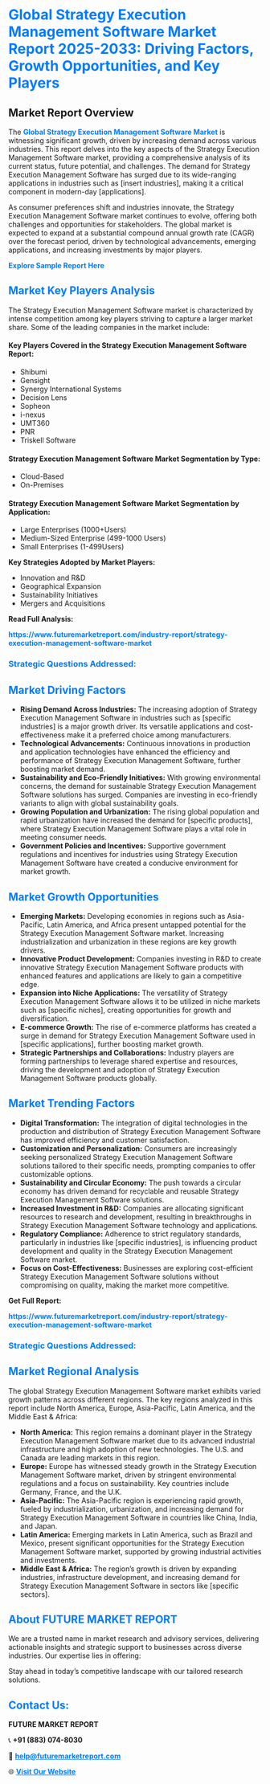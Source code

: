<h1 style="color: #007BFF;">Global Strategy Execution Management Software Market Report 2025-2033: Driving Factors, Growth Opportunities, and Key Players</h1>

<section id="overview">
<h2>Market Report Overview</h2>
<p>The <a href="https://www.futuremarketreport.com/industry-report/strategy-execution-management-software-market" style="color: #007BFF; text-decoration: none;"><strong>Global Strategy Execution Management Software Market</strong></a> is witnessing significant growth, driven by increasing demand across various industries. This report delves into the key aspects of the Strategy Execution Management Software market, providing a comprehensive analysis of its current status, future potential, and challenges. The demand for Strategy Execution Management Software has surged due to its wide-ranging applications in industries such as [insert industries], making it a critical component in modern-day [applications].</p>
<p>As consumer preferences shift and industries innovate, the Strategy Execution Management Software market continues to evolve, offering both challenges and opportunities for stakeholders. The global market is expected to expand at a substantial compound annual growth rate (CAGR) over the forecast period, driven by technological advancements, emerging applications, and increasing investments by major players.</p>
</section>

<section id="overview">
<p><a href="https://www.futuremarketreport.com/request-sample/reportId=51915" style="color: #007BFF; text-decoration: none;"><strong>Explore Sample Report Here</strong></a></p>
</section>

<section id="key-players">
<h2 style="color: #007BFF;">Market Key Players Analysis</h2>
<p>The Strategy Execution Management Software market is characterized by intense competition among key players striving to capture a larger market share. Some of the leading companies in the market include:</p>
<h4>Key Players Covered in the Strategy Execution Management Software Report:</h4>
<ul><li>Shibumi</li><li>Gensight</li><li>Synergy International Systems</li><li>Decision Lens</li><li>Sopheon</li><li>i-nexus</li><li>UMT360</li><li>PNR</li><li>Triskell Software</li></ul>
<h4>Strategy Execution Management Software Market Segmentation by Type:</h4>
<ul><li>Cloud-Based</li><li>On-Premises</li></ul>

<h4>Strategy Execution Management Software Market Segmentation by Application:</h4>
<ul><li>Large Enterprises (1000+Users)</li><li>Medium-Sized Enterprise (499-1000 Users)</li><li>Small Enterprises (1-499Users)</li></ul>
<p><strong>Key Strategies Adopted by Market Players:</strong></p>
<ul>
<li>Innovation and R&D</li>
<li>Geographical Expansion</li>
<li>Sustainability Initiatives</li>
<li>Mergers and Acquisitions</li>
</ul>
</section>

<section>
<p><strong>Read Full Analysis: </strong></p><a href="https://www.futuremarketreport.com/industry-report/strategy-execution-management-software-market" style="color: #007BFF; text-decoration: none;"><strong>https://www.futuremarketreport.com/industry-report/strategy-execution-management-software-market</strong></a>
<h3 style="color: #007BFF;">Strategic Questions Addressed:</h3>
</section>

<section id="driving-factors">
<h2 style="color: #007BFF;">Market Driving Factors</h2>
<ul>
<li><strong>Rising Demand Across Industries:</strong> The increasing adoption of Strategy Execution Management Software in industries such as [specific industries] is a major growth driver. Its versatile applications and cost-effectiveness make it a preferred choice among manufacturers.</li>
<li><strong>Technological Advancements:</strong> Continuous innovations in production and application technologies have enhanced the efficiency and performance of Strategy Execution Management Software, further boosting market demand.</li>
<li><strong>Sustainability and Eco-Friendly Initiatives:</strong> With growing environmental concerns, the demand for sustainable Strategy Execution Management Software solutions has surged. Companies are investing in eco-friendly variants to align with global sustainability goals.</li>
<li><strong>Growing Population and Urbanization:</strong> The rising global population and rapid urbanization have increased the demand for [specific products], where Strategy Execution Management Software plays a vital role in meeting consumer needs.</li>
<li><strong>Government Policies and Incentives:</strong> Supportive government regulations and incentives for industries using Strategy Execution Management Software have created a conducive environment for market growth.</li>
</ul>
</section>

<section id="growth-opportunities">
<h2 style="color: #007BFF;">Market Growth Opportunities</h2>
<ul>
<li><strong>Emerging Markets:</strong> Developing economies in regions such as Asia-Pacific, Latin America, and Africa present untapped potential for the Strategy Execution Management Software market. Increasing industrialization and urbanization in these regions are key growth drivers.</li>
<li><strong>Innovative Product Development:</strong> Companies investing in R&D to create innovative Strategy Execution Management Software products with enhanced features and applications are likely to gain a competitive edge.</li>
<li><strong>Expansion into Niche Applications:</strong> The versatility of Strategy Execution Management Software allows it to be utilized in niche markets such as [specific niches], creating opportunities for growth and diversification.</li>
<li><strong>E-commerce Growth:</strong> The rise of e-commerce platforms has created a surge in demand for Strategy Execution Management Software used in [specific applications], further boosting market growth.</li>
<li><strong>Strategic Partnerships and Collaborations:</strong> Industry players are forming partnerships to leverage shared expertise and resources, driving the development and adoption of Strategy Execution Management Software products globally.</li>
</ul>
</section>

<section id="trending-factors">
<h2 style="color: #007BFF;">Market Trending Factors</h2>
<ul>
<li><strong>Digital Transformation:</strong> The integration of digital technologies in the production and distribution of Strategy Execution Management Software has improved efficiency and customer satisfaction.</li>
<li><strong>Customization and Personalization:</strong> Consumers are increasingly seeking personalized Strategy Execution Management Software solutions tailored to their specific needs, prompting companies to offer customizable options.</li>
<li><strong>Sustainability and Circular Economy:</strong> The push towards a circular economy has driven demand for recyclable and reusable Strategy Execution Management Software solutions.</li>
<li><strong>Increased Investment in R&D:</strong> Companies are allocating significant resources to research and development, resulting in breakthroughs in Strategy Execution Management Software technology and applications.</li>
<li><strong>Regulatory Compliance:</strong> Adherence to strict regulatory standards, particularly in industries like [specific industries], is influencing product development and quality in the Strategy Execution Management Software market.</li>
<li><strong>Focus on Cost-Effectiveness:</strong> Businesses are exploring cost-efficient Strategy Execution Management Software solutions without compromising on quality, making the market more competitive.</li>
</ul>
</section>

<section>
<p><strong>Get Full Report: </strong></p><a href="https://www.futuremarketreport.com/industry-report/strategy-execution-management-software-market" style="color: #007BFF; text-decoration: none;"><strong>https://www.futuremarketreport.com/industry-report/strategy-execution-management-software-market</strong></a>
<h3 style="color: #007BFF;">Strategic Questions Addressed:</h3>
</section>


<section id="regional-analysis">
<h2 style="color: #007BFF;">Market Regional Analysis</h2>
<p>The global Strategy Execution Management Software market exhibits varied growth patterns across different regions. The key regions analyzed in this report include North America, Europe, Asia-Pacific, Latin America, and the Middle East & Africa:</p>
<ul>
<li><strong>North America:</strong> This region remains a dominant player in the Strategy Execution Management Software market due to its advanced industrial infrastructure and high adoption of new technologies. The U.S. and Canada are leading markets in this region.</li>
<li><strong>Europe:</strong> Europe has witnessed steady growth in the Strategy Execution Management Software market, driven by stringent environmental regulations and a focus on sustainability. Key countries include Germany, France, and the U.K.</li>
<li><strong>Asia-Pacific:</strong> The Asia-Pacific region is experiencing rapid growth, fueled by industrialization, urbanization, and increasing demand for Strategy Execution Management Software in countries like China, India, and Japan.</li>
<li><strong>Latin America:</strong> Emerging markets in Latin America, such as Brazil and Mexico, present significant opportunities for the Strategy Execution Management Software market, supported by growing industrial activities and investments.</li>
<li><strong>Middle East & Africa:</strong> The region’s growth is driven by expanding industries, infrastructure development, and increasing demand for Strategy Execution Management Software in sectors like [specific sectors].</li>
</ul>
</section>

<footer>
<h2 style="color: #007BFF;">About FUTURE MARKET REPORT</h2>
<p>We are a trusted name in market research and advisory services, delivering actionable insights and strategic support to businesses across diverse industries. Our expertise lies in offering:</p>

<p>Stay ahead in today’s competitive landscape with our tailored research solutions.</p>

<h2 style="color: #007BFF;">Contact Us:</h2>
<p><strong>FUTURE MARKET REPORT</strong></p>
<p>📞 <strong>+91 (883) 074-8030</strong></p>
<p>📧 <strong><a href="mailto:help@futuremarketreport.com" style="color: #007BFF;">help@futuremarketreport.com</a></strong></p>
<p>🌐 <strong><a href="https://www.futuremarketreport.com/" style="color: #007BFF;">Visit Our Website</a></strong></p>
</footer>